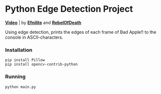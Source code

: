 # Python Edge Detection Project

**[Video](https://www.youtube.com/watch?v=SwfUHPLyQmo)** | by **[Efnilite](https://github.com/Efnilite)** and **[RebelOfDeath](https://github.com/RebelOfDeath)**

Using edge detection, prints the edges of each frame of Bad Apple!! to the console in ASCII-characters. 

### Installation

```
pip install Pillow
pip install opencv-contrib-python
```

### Running

```
python main.py
```

